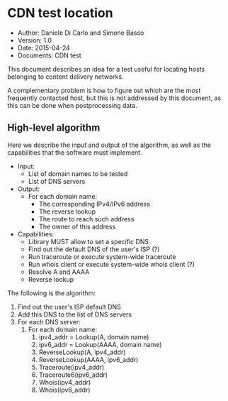 # CDN test location

- Author: Daniele Di Carlo and Simone Basso
- Version: 1.0
- Date: 2015-04-24
- Documents: CDN test

This document describes an idea for a test useful for locating
hosts belonging to content delivery networks.

A complementary problem is how to figure out which are the
most frequently contacted host, but this is not addressed
by this document, as this can be done when postprocessing data.

## High-level algorithm

Here we describe the input and output of the algorithm, as well
as the capabilities that the software must implement.

- Input:
  - List of domain names to be tested
  - List of DNS servers
- Output:
  - For each domain name:
    - The corresponding IPv4/IPv6 address
    - The reverse lookup
    - The route to reach such address
    - The owner of this address
- Capabilities:
  - Library MUST allow to set a specific DNS
  - Find out the default DNS of the user's ISP (?)
  - Run traceroute or execute system-wide traceroute
  - Run whois client or execute system-wide whois client (?)
  - Resolve A and AAAA
  - Reverse lookup

The following is the algorithm:

1. Find out the user's ISP default DNS
2. Add this DNS to the list of DNS servers
3. For each DNS server:
    1. For each domain name:
        1. ipv4_addr = Lookup(A, domain name)
        2. ipv6_addr = Lookup(AAAA, domain name)
        3. ReverseLookup(A, ipv4_addr)
        4. ReverseLookup(AAAA, ipv6_addr)
        5. Traceroute(ipv4_addr)
        6. Traceroute6(ipv6_addr)
        6. Whois(ipv4_addr)
        7. Whois(ipv6_addr)
